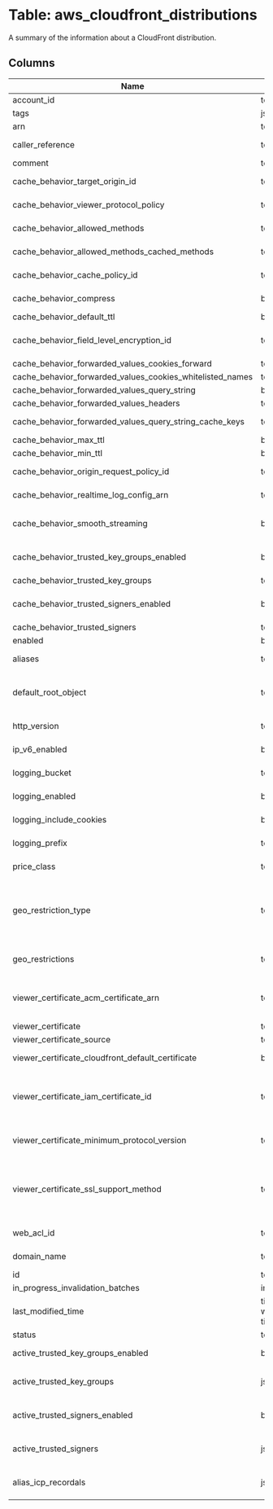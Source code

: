 
# Table: aws_cloudfront_distributions
A summary of the information about a CloudFront distribution.
## Columns
| Name        | Type           | Description  |
| ------------- | ------------- | -----  |
|account_id|text|The AWS Account ID of the resource.|
|tags|jsonb||
|arn|text|The ARN (Amazon Resource Name) for the distribution|
|caller_reference|text|A unique value (for example, a date-time stamp) that ensures that the request can't be replayed|
|comment|text|Any comments you want to include about the distribution|
|cache_behavior_target_origin_id|text|The value of ID for the origin that you want CloudFront to route requests to when they use the default cache behavior.|
|cache_behavior_viewer_protocol_policy|text|The protocol that viewers can use to access the files in the origin specified by TargetOriginId when a request matches the path pattern in PathPattern|
|cache_behavior_allowed_methods|text[]|A complex type that contains the HTTP methods that you want CloudFront to process and forward to your origin.|
|cache_behavior_allowed_methods_cached_methods|text[]|A complex type that contains the HTTP methods that you want CloudFront to cache responses to.|
|cache_behavior_cache_policy_id|text|The unique identifier of the cache policy that is attached to the default cache behavior|
|cache_behavior_compress|boolean|Whether you want CloudFront to automatically compress certain files for this cache behavior|
|cache_behavior_default_ttl|bigint|This field is deprecated|
|cache_behavior_field_level_encryption_id|text|The value of ID for the field-level encryption configuration that you want CloudFront to use for encrypting specific fields of data for the default cache behavior.|
|cache_behavior_forwarded_values_cookies_forward|text|This field is deprecated|
|cache_behavior_forwarded_values_cookies_whitelisted_names|text[]|A list of cookie names.|
|cache_behavior_forwarded_values_query_string|boolean|This field is deprecated|
|cache_behavior_forwarded_values_headers|text[]|A list of HTTP header names.|
|cache_behavior_forwarded_values_query_string_cache_keys|text[]|A list that contains the query string parameters that you want CloudFront to use as a basis for caching for a cache behavior|
|cache_behavior_max_ttl|bigint|This field is deprecated|
|cache_behavior_min_ttl|bigint|This field is deprecated|
|cache_behavior_origin_request_policy_id|text|The unique identifier of the origin request policy that is attached to the default cache behavior|
|cache_behavior_realtime_log_config_arn|text|The Amazon Resource Name (ARN) of the real-time log configuration that is attached to this cache behavior|
|cache_behavior_smooth_streaming|boolean|Indicates whether you want to distribute media files in the Microsoft Smooth Streaming format using the origin that is associated with this cache behavior. If so, specify true; if not, specify false|
|cache_behavior_trusted_key_groups_enabled|boolean|This field is true if any of the key groups in the list have public keys that CloudFront can use to verify the signatures of signed URLs and signed cookies. If not, this field is false.|
|cache_behavior_trusted_key_groups|text[]|A list of key groups identifiers.|
|cache_behavior_trusted_signers_enabled|boolean|This field is true if any of the AWS accounts have public keys that CloudFront can use to verify the signatures of signed URLs and signed cookies|
|cache_behavior_trusted_signers|text[]|A list of AWS account identifiers.|
|enabled|boolean|From this field, you can enable or disable the selected distribution.|
|aliases|text[]|A complex type that contains the CNAME aliases, if any, that you want to associate with this distribution.|
|default_root_object|text|The object that you want CloudFront to request from your origin (for example, index.html) when a viewer requests the root URL for your distribution (http://www.example.com) instead of an object in your distribution (http://www.example.com/product-description.html)|
|http_version|text|(Optional) Specify the maximum HTTP version that you want viewers to use to communicate with CloudFront|
|ip_v6_enabled|boolean|If you want CloudFront to respond to IPv6 DNS requests with an IPv6 address for your distribution, specify true|
|logging_bucket|text|The Amazon S3 bucket to store the access logs in, for example, myawslogbucket.s3.amazonaws.com.|
|logging_enabled|boolean|Specifies whether you want CloudFront to save access logs to an Amazon S3 bucket|
|logging_include_cookies|boolean|Specifies whether you want CloudFront to include cookies in access logs, specify true for IncludeCookies|
|logging_prefix|text|An optional string that you want CloudFront to prefix to the access log filenames for this distribution, for example, myprefix/|
|price_class|text|The price class that corresponds with the maximum price that you want to pay for CloudFront service|
|geo_restriction_type|text|The method that you want to use to restrict distribution of your content by country:  * none: No geo restriction is enabled, meaning access to content is not restricted by client geo location.  * blacklist: The Location elements specify the countries in which you don't want CloudFront to distribute your content.  * whitelist: The Location elements specify the countries in which you want CloudFront to distribute your content.|
|geo_restrictions|text[]|A complex type that contains a Location element for each country in which you want CloudFront either to distribute your content (whitelist) or not distribute your content (blacklist)|
|viewer_certificate_acm_certificate_arn|text|If the distribution uses Aliases (alternate domain names or CNAMEs) and the SSL/TLS certificate is stored in AWS Certificate Manager (ACM) (https://docs.aws.amazon.com/acm/latest/userguide/acm-overview.html), provide the Amazon Resource Name (ARN) of the ACM certificate|
|viewer_certificate|text|This field is deprecated|
|viewer_certificate_source|text|This field is deprecated|
|viewer_certificate_cloudfront_default_certificate|boolean|If the distribution uses the CloudFront domain name such as d111111abcdef8.cloudfront.net, set this field to true|
|viewer_certificate_iam_certificate_id|text|If the distribution uses Aliases (alternate domain names or CNAMEs) and the SSL/TLS certificate is stored in AWS Identity and Access Management (AWS IAM) (https://docs.aws.amazon.com/IAM/latest/UserGuide/id_credentials_server-certs.html), provide the ID of the IAM certificate|
|viewer_certificate_minimum_protocol_version|text|If the distribution uses Aliases (alternate domain names or CNAMEs), specify the security policy that you want CloudFront to use for HTTPS connections with viewers|
|viewer_certificate_ssl_support_method|text|If the distribution uses Aliases (alternate domain names or CNAMEs), specify which viewers the distribution accepts HTTPS connections from.  * sni-only – The distribution accepts HTTPS connections from only viewers that support server name indication (SNI) (https://en.wikipedia.org/wiki/Server_Name_Indication). This is recommended|
|web_acl_id|text|A unique identifier that specifies the AWS WAF web ACL, if any, to associate with this distribution|
|domain_name|text|The domain name corresponding to the distribution, for example, d111111abcdef8.cloudfront.net.|
|id|text|The identifier for the distribution|
|in_progress_invalidation_batches|integer|The number of invalidation batches currently in progress.|
|last_modified_time|timestamp without time zone|The date and time the distribution was last modified.|
|status|text|This response element indicates the current status of the distribution|
|active_trusted_key_groups_enabled|boolean|This field is true if any of the key groups have public keys that CloudFront can use to verify the signatures of signed URLs and signed cookies|
|active_trusted_key_groups|jsonb|A list of key groups, including the identifiers of the public keys in each key group that CloudFront can use to verify the signatures of signed URLs and signed cookies.|
|active_trusted_signers_enabled|boolean|This field is true if any of the AWS accounts in the list have active CloudFront key pairs that CloudFront can use to verify the signatures of signed URLs and signed cookies|
|active_trusted_signers|jsonb|A list of AWS accounts and the identifiers of active CloudFront key pairs in each account that CloudFront can use to verify the signatures of signed URLs and signed cookies.|
|alias_icp_recordals|jsonb|AWS services in China customers must file for an Internet Content Provider (ICP) recordal if they want to serve content publicly on an alternate domain name, also known as a CNAME, that they've added to CloudFront|
